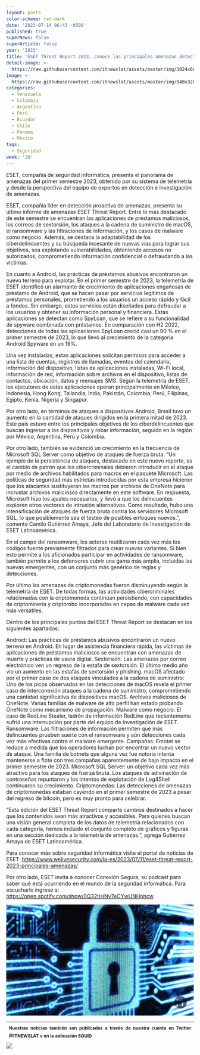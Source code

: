 ```yaml
---
layout: posts
color-schema: red-dark
date: '2023-07-14 06:43 -0500'
published: true
superNews: false
superArticle: false
year: '2023'
title: 'ESET Threat Report 2023, conoce las principales amenazas detectadas'
detail-image: >-
  https://raw.githubusercontent.com/itnewslat/assets/master/img/1024x680/Amenazas-g.jpg
image: >-
  https://raw.githubusercontent.com/itnewslat/assets/master/img/540x320/Amenazas-p.jpg
categories:
  - Venezuela
  - Colombia
  - Argentina
  - Perú
  - Ecuador
  - Chile
  - Panama
  - Mexico
tags:
  - Seguridad
week: '28'
---
```

ESET, compañía de seguridad informática, presenta el panorama de amenazas del primer semestre 2023, obtenido por su sistema de telemetría y desde la perspectiva del equipo de expertos en detección e investigación de amenazas. 

ESET, compañía líder en detección proactiva de amenazas, presenta su último informe de amenazas ESET Threat Report. Entre lo más destacado de este semestre se encuentran las aplicaciones de préstamos maliciosos, los correos de sextorsión, los ataques a la cadena de suministro de macOS, el ransomware y las filtraciones de información, y los casos de malware como negocio. Además, se destaca la adaptabilidad de los ciberdelincuentes y su búsqueda incesante de nuevas vías para lograr sus objetivos, sea explotando vulnerabilidades, obteniendo accesos no autorizados, comprometiendo información confidencial o defraudando a las víctimas.
 
En cuanto a Android, las prácticas de préstamos abusivos encontraron un nuevo terreno para explotar. En el primer semestre de 2023, la telemetría de ESET identificó un alarmante de crecimiento de aplicaciones engañosas de préstamo de Android, que se hacen pasar por servicios legítimos de préstamos personales, prometiendo a los usuarios un acceso rápido y fácil a fondos. Sin embargo, estos servicios están diseñados para defraudar a los usuarios y obtener su información personal y financiera. Estas aplicaciones se detectan como SpyLoan, que se refiere a su funcionalidad de spyware combinada con préstamos. En comparación con H2 2022, detecciones de todas las aplicaciones SpyLoan creció casi un 90 % en el primer semestre de 2023, lo que llevó al crecimiento de la categoría Android Spyware en un 19%.
 
Una vez instaladas, estas aplicaciones solicitan permisos para acceder a una lista de cuentas, registros de llamadas, eventos del calendario, información del dispositivo, listas de aplicaciones instaladas, Wi-Fi local, información de red, información sobre archivos en el dispositivo, listas de contactos, ubicación, datos y mensajes SMS. Según la telemetría de ESET, los ejecutores de estas aplicaciones operan principalmente en México, Indonesia, Hong Kong, Tailandia, India, Pakistán, Colombia, Perú, Filipinas, Egipto, Kenia, Nigeria y Singapur.
 
Por otro lado, en términos de ataques a dispositivos Android, Brasil tuvo un aumento en la cantidad de ataques dirigidos en la primera mitad de 2023. Este país estuvo entre los principales objetivos de los ciberdelincuentes que buscan ingresar a los dispositivos y robar información, seguido en la región por México, Argentina, Perú y Colombia.
 
Por otro lado, también se evidenció un crecimiento en la frecuencia de Microsoft SQL Server como objetivo de ataques de fuerza bruta. “Un ejemplo de la persistencia de ataques, destacado en este nuevo reporte, es el cambio de patrón que los cibercriminales debieron introducir en el ataque por medio de archivos habilitados para macros en el paquete Microsoft. Las políticas de seguridad más estrictas introducidas por esta empresa hicieron que los atacantes sustituyeran las macros por archivos de OneNote para incrustar archivos maliciosos directamente en este software. En respuesta, Microsoft hizo los ajustes necesarios, y llevó a que los delincuentes exploren otros vectores de intrusión alternativos. Como resultado, hubo una intensificación de ataques de fuerza bruta contra los servidores Microsoft SQL, lo que posiblemente sea el testeo de posibles enfoques nuevos.”, comenta Camilo Gutiérrez Amaya, Jefe del Laboratorio de Investigación de ESET Latinoamérica.
 
En el campo del ransomware, los actores reutilizaron cada vez más los códigos fuente previamente filtrados para crear nuevas variantes. Si bien esto permite a los aficionados participar en actividades de ransomware, también permite a los defensores cubrir una gama más amplia, incluidas las nuevas emergentes, con un conjunto más genérico de reglas y detecciones.
 
Por último las amenazas de criptomonedas fueron disminuyendo según la telemetría de ESET. De todas formas, las actividades cibercriminales relacionadas con la criptomoneda continúan persistiendo, con capacidades de criptominería y criptorobo incorporadas en cepas de malware cada vez más versátiles.
 
Dentro de los principales puntos del ESET Threat Report se destacan en los siguientes apartados:
 
Android: Las prácticas de préstamos abusivos encontraron un nuevo terreno en Android. En lugar de asistencia financiera rápida, las víctimas de aplicaciones de préstamos maliciosos se encuentran con amenazas de muerte y prácticas de usura digital.
Sextorsión: Las amenazas por correo electrónico ven un regreso de la estafa de sextorsión. El último medio año vio un aumento en las estafas de sextorsión y phishing.
macOS afectado por el primer caso de dos ataques vinculados a la cadena de suministro: Uno de los picos observados en las detecciones de macOS revela el primer caso de interconexión ataques a la cadena de suministro, comprometiendo una cantidad significativa de dispositivos macOS.
Archivos maliciosos de OneNote: Varias familias de malware de alto perfil han estado probando OneNote como mecanismo de propagación.
Malware como negocio: El caso de RedLine Stealer, ladrón de información RedLine que recientemente sufrió una interrupción por parte del equipo de investigación de ESET.
Ransomware: Las filtraciones de información permiten que más delincuentes prueben suerte con el ransomware y aún detecciones cada vez más efectivas contra el malware emergente.
Campañas: Emotet se reduce a medida que los operadores luchan por encontrar un nuevo vector de ataque. Una familia de botnets que alguna vez fue notoria intenta mantenerse a flote con tres campañas aparentemente de bajo impacto en el primer semestre de 2023.
Microsoft SQL Server: un objetivo cada vez más atractivo para los ataques de fuerza bruta. Los ataques de adivinación de contraseñas repuntaron y los intentos de explotación de Log4Shell continuaron su crecimiento.
Criptomonedas: Las detecciones de amenazas de criptomonedas estaban cayendo en el primer semestre de 2023 a pesar del regreso de bitcoin, pero es muy pronto para celebrar.
 
“Esta edición del ESET Threat Report comparte cambios destinados a hacer que los contenidos sean más atractivos y accesibles. Para quienes buscan una visión general completa de los datos de telemetría relacionados con cada categoría, hemos incluido el conjunto completo de gráficos y figuras en una sección dedicada a la telemetría de amenazas.”, agrega Gutiérrez Amaya de ESET Latinoamérica.
 
Para conocer más sobre seguridad informática visite el portal de noticias de ESET: https://www.welivesecurity.com/la-es/2023/07/11/eset-threat-report-2023-principales-amenazas/
 
Por otro lado, ESET invita a conocer Conexión Segura, su podcast para saber qué está ocurriendo en el mundo de la seguridad informática. Para escucharlo ingrese a: https://open.spotify.com/show/0Q32tisjNy7eCYwUNHphcw

![](https://raw.githubusercontent.com/itnewslat/assets/master/img/540x320/Amenazas-p.jpg)

<table style="height: 42px;" width="569">
<tbody>
<tr>
<td style="text-align: justify;"><sub><strong>Nuestras noticias también son publicadas a través de nuestra cuenta en Twitter <a href="https://twitter.com/itnewslat?lang=es">@ITNEWSLAT</a> y en la aplicación <a href="https://squidapp.co/en/">SQUID</a></strong></sub></td>
</tr>
</tbody>
</table>
<img src="https://tracker.metricool.com/c3po.jpg?hash=56f88a41e39ab42c063cc51676587a04"/>